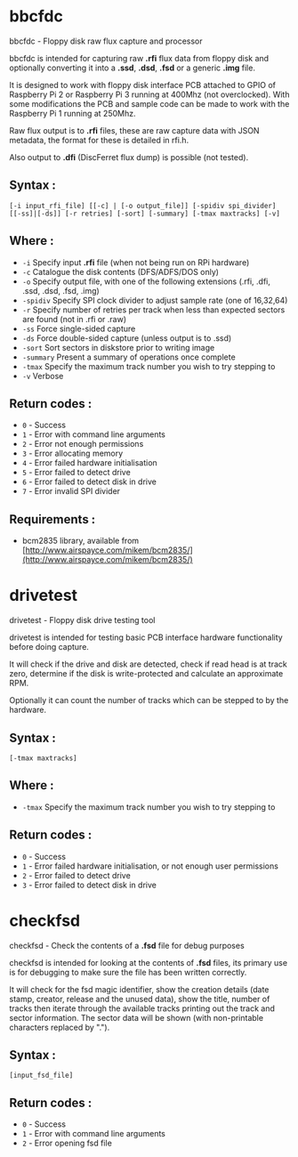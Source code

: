# bbcfdc
bbcfdc - Floppy disk raw flux capture and processor

bbcfdc is intended for capturing raw **.rfi** flux data from floppy disk and optionally converting it into a **.ssd**, **.dsd**, **.fsd** or a generic **.img** file.

It is designed to work with floppy disk interface PCB attached to GPIO of Raspberry Pi 2 or Raspberry Pi 3 running at 400Mhz (not overclocked). With some modifications the PCB and sample code can be made to work with the Raspberry Pi 1 running at 250Mhz.

Raw flux output is to **.rfi** files, these are raw capture data with JSON metadata, the format for these is detailed in rfi.h.

Also output to **.dfi** (DiscFerret flux dump) is possible (not tested).

## Syntax :

`[-i input_rfi_file] [[-c] | [-o output_file]] [-spidiv spi_divider] [[-ss]|[-ds]] [-r retries] [-sort] [-summary] [-tmax maxtracks] [-v]`

## Where :

 * `-i` Specify input **.rfi** file (when not being run on RPi hardware)
 * `-c` Catalogue the disk contents (DFS/ADFS/DOS only)
 * `-o` Specify output file, with one of the following extensions (.rfi, .dfi, .ssd, .dsd, .fsd, .img)
 * `-spidiv` Specify SPI clock divider to adjust sample rate (one of 16,32,64)
 * `-r` Specify number of retries per track when less than expected sectors are found (not in .rfi or .raw)
 * `-ss` Force single-sided capture
 * `-ds` Force double-sided capture (unless output is to .ssd)
 * `-sort` Sort sectors in diskstore prior to writing image
 * `-summary` Present a summary of operations once complete
 * `-tmax` Specify the maximum track number you wish to try stepping to
 * `-v` Verbose

## Return codes :

 * `0` - Success
 * `1` - Error with command line arguments
 * `2` - Error not enough permissions
 * `3` - Error allocating memory
 * `4` - Error failed hardware initialisation
 * `5` - Error failed to detect drive
 * `6` - Error failed to detect disk in drive
 * `7` - Error invalid SPI divider
 
## Requirements :
 
 * bcm2835 library, available from [http://www.airspayce.com/mikem/bcm2835/](http://www.airspayce.com/mikem/bcm2835/)

# drivetest
drivetest - Floppy disk drive testing tool

drivetest is intended for testing basic PCB interface hardware functionality before doing capture.

It will check if the drive and disk are detected, check if read head is at track zero, determine if the disk is write-protected and calculate an approximate RPM.

Optionally it can count the number of tracks which can be stepped to by the hardware.

## Syntax :

`[-tmax maxtracks]`

## Where :

 * `-tmax` Specify the maximum track number you wish to try stepping to

## Return codes :

 * `0` - Success
 * `1` - Error failed hardware initialisation, or not enough user permissions
 * `2` - Error failed to detect drive
 * `3` - Error failed to detect disk in drive

# checkfsd

checkfsd - Check the contents of a **.fsd** file for debug purposes

checkfsd is intended for looking at the contents of **.fsd** files, its primary use is for debugging to make sure the file has been written correctly.

It will check for the fsd magic identifier, show the creation details (date stamp, creator, release and the unused data), show the title, number of tracks then iterate through the available tracks printing out the track and sector information. The sector data will be shown (with non-printable characters replaced by ".").

## Syntax :

`[input_fsd_file]`

## Return codes :

 * `0` - Success
 * `1` - Error with command line arguments
 * `2` - Error opening fsd file
